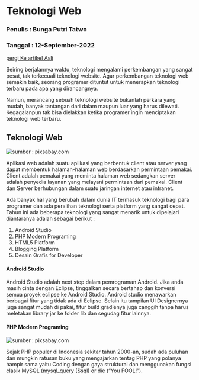 # Teknologi Web



### Penulis : Bunga Putri Tatwo
### Tanggal : 12-September-2022

[pergi Ke artikel Asli](google.com)


Seiring berjalannya waktu, teknologi mengalami perkembangan yang sangat pesat, tak terkecuali teknologi website. Agar perkembangan teknologi web semakin baik, seorang programer dituntut untuk menerapkan teknologi terbaru pada apa yang dirancangnya.

Namun, merancang sebuah teknologi website bukanlah perkara yang mudah, banyak tantangan dari dalam maupun luar yang harus dilewati. Kegagalanpun tak bisa dielakkan ketika programer ingin menciptakan teknologi web terbaru.

## Teknologi Web

![sumber : pixsabay.com](https://www.puskomedia.id/blog/wp-content/uploads/2018/12/apple-606761_640-1.jpg)

Aplikasi web adalah suatu aplikasi yang berbentuk client atau server yang dapat membentuk halaman-halaman web berdasarkan permintaan pemakai. Client adalah pemakai yang meminta halaman web sedangkan server adalah penyedia layanan yang melayani permintaan dari pemakai. Client dan Server berhubungan dalam suatu jaringan internet atau intranet.

Ada banyak hal yang berubah dalam dunia IT termasuk teknologi bagi para programer dan ada peralihan teknologi serta platform yang sangat cepat. Tahun ini ada beberapa teknologi yang sangat menarik untuk dipelajari diantaranya adalah sebagai berikut :
1. Android Studio
2. PHP Modern Programing
3. HTML5 Platform
4. Blogging Platform
5. Desain Grafis for Developer

#### Android Studio
Android Studio adalah next step dalam pemrograman Android. Jika anda masih cinta dengan Eclipse, tinggalkan secara bertahap dan konversi semua proyek eclipse ke Android Studio. Android studio menawarkan berbagai fitur yang tidak ada di Eclipse. Selain itu tampilan UI Designernya juga sangat mudah di pakai, fitur build gradlenya juga canggih tanpa harus meletakan library jar ke folder lib dan segudag fitur lainnya.

#### PHP Modern Programing

![sumber : pixsabay.com](https://www.puskomedia.id/blog/wp-content/uploads/2018/12/programming-583923_640.jpg)

Sejak PHP populer di Indonesia sekitar tahun 2000-an, sudah ada puluhan dan mungkin ratusan buku yang mengajarkan tentag PHP yang polanya hampir sama yaitu Coding dengan gaya struktural dan menggunakan fungsi clasik MySQL (mysql_query ($sql) or die (“You FOOL!”).

